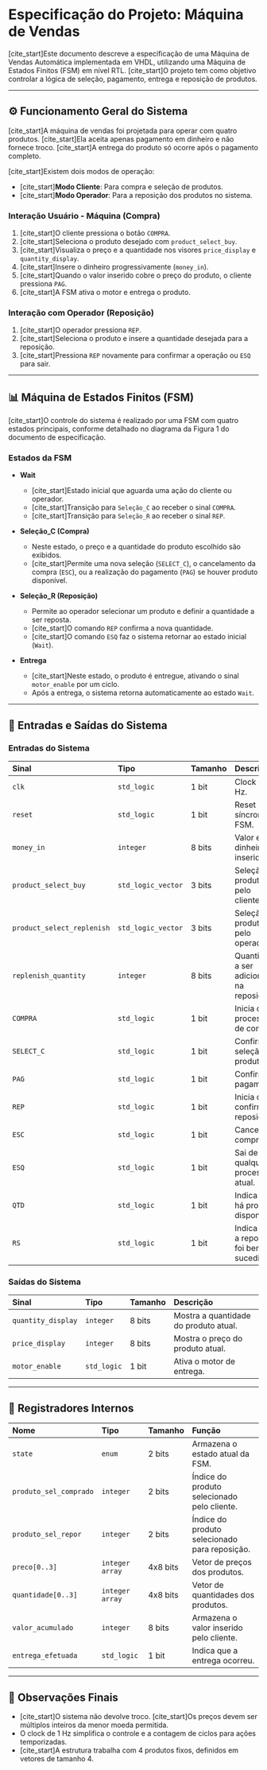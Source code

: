 # Especificação do Projeto: Máquina de Vendas 

[cite_start]Este documento descreve a especificação de uma Máquina de Vendas Automática implementada em VHDL, utilizando uma Máquina de Estados Finitos (FSM) em nível RTL. [cite_start]O projeto tem como objetivo controlar a lógica de seleção, pagamento, entrega e reposição de produtos.

---

## ⚙️ Funcionamento Geral do Sistema

[cite_start]A máquina de vendas foi projetada para operar com quatro produtos. [cite_start]Ela aceita apenas pagamento em dinheiro e não fornece troco. [cite_start]A entrega do produto só ocorre após o pagamento completo.

[cite_start]Existem dois modos de operação:
* [cite_start]**Modo Cliente**: Para compra e seleção de produtos.
* [cite_start]**Modo Operador**: Para a reposição dos produtos no sistema.

### Interação Usuário - Máquina (Compra)
1.  [cite_start]O cliente pressiona o botão `COMPRA`.
2.  [cite_start]Seleciona o produto desejado com `product_select_buy`.
3.  [cite_start]Visualiza o preço e a quantidade nos visores `price_display` e `quantity_display`.
4.  [cite_start]Insere o dinheiro progressivamente (`money_in`).
5.  [cite_start]Quando o valor inserido cobre o preço do produto, o cliente pressiona `PAG`.
6.  [cite_start]A FSM ativa o motor e entrega o produto.

### Interação com Operador (Reposição)
1.  [cite_start]O operador pressiona `REP`.
2.  [cite_start]Seleciona o produto e insere a quantidade desejada para a reposição.
3.  [cite_start]Pressiona `REP` novamente para confirmar a operação ou `ESQ` para sair.

---

## 📊 Máquina de Estados Finitos (FSM)

[cite_start]O controle do sistema é realizado por uma FSM com quatro estados principais, conforme detalhado no diagrama da Figura 1 do documento de especificação.

### Estados da FSM

* **Wait**
    * [cite_start]Estado inicial que aguarda uma ação do cliente ou operador.
    * [cite_start]Transição para `Seleção_C` ao receber o sinal `COMPRA`.
    * [cite_start]Transição para `Seleção_R` ao receber o sinal `REP`.

* **Seleção\_C (Compra)**
    * Neste estado, o preço e a quantidade do produto escolhido são exibidos.
    * [cite_start]Permite uma nova seleção (`SELECT_C`), o cancelamento da compra (`ESC`), ou a realização do pagamento (`PAG`) se houver produto disponível.

* **Seleção\_R (Reposição)**
    * Permite ao operador selecionar um produto e definir a quantidade a ser reposta.
    * [cite_start]O comando `REP` confirma a nova quantidade.
    * [cite_start]O comando `ESQ` faz o sistema retornar ao estado inicial (`Wait`).

* **Entrega**
    * [cite_start]Neste estado, o produto é entregue, ativando o sinal `motor_enable` por um ciclo.
    * Após a entrega, o sistema retorna automaticamente ao estado `Wait`.

---

## 🔌 Entradas e Saídas do Sistema

### Entradas do Sistema

| Sinal | Tipo | Tamanho | Descrição |
| :--- | :--- | :--- | :--- |
| `clk` | `std_logic` | 1 bit | Clock de 1 Hz. |
| `reset` | `std_logic` | 1 bit | Reset síncrono da FSM. |
| `money_in` | `integer` | 8 bits | Valor em dinheiro inserido. |
| `product_select_buy` | `std_logic_vector` | 3 bits | Seleção de produto pelo cliente. |
| `product_select_replenish` | `std_logic_vector` | 3 bits | Seleção de produto pelo operador. |
| `replenish_quantity` | `integer` | 8 bits | Quantidade a ser adicionada na reposição. |
| `COMPRA` | `std_logic` | 1 bit | Inicia o processo de compra. |
| `SELECT_C` | `std_logic` | 1 bit | Confirma a seleção do produto. |
| `PAG` | `std_logic` | 1 bit | Confirma o pagamento. |
| `REP` | `std_logic` | 1 bit | Inicia ou confirma a reposição. |
| `ESC` | `std_logic` | 1 bit | Cancela a compra. |
| `ESQ` | `std_logic` | 1 bit | Sai de qualquer processo atual. |
| `QTD` | `std_logic` | 1 bit | Indica que há produto disponível. |
| `RS` | `std_logic` | 1 bit | Indica que a reposição foi bem-sucedida. |

### Saídas do Sistema

| Sinal | Tipo | Tamanho | Descrição |
| :--- | :--- | :--- | :--- |
| `quantity_display` | `integer` | 8 bits | Mostra a quantidade do produto atual. |
| `price_display` | `integer` | 8 bits | Mostra o preço do produto atual. |
| `motor_enable` | `std_logic` | 1 bit | Ativa o motor de entrega. |

---

## 💾 Registradores Internos

| Nome | Tipo | Tamanho | Função |
| :--- | :--- | :--- | :--- |
| `state` | `enum` | 2 bits | Armazena o estado atual da FSM. |
| `produto_sel_comprado` | `integer` | 2 bits | Índice do produto selecionado pelo cliente. |
| `produto_sel_repor` | `integer` | 2 bits | Índice do produto selecionado para reposição. |
| `preco[0..3]` | `integer array` | 4x8 bits | Vetor de preços dos produtos. |
| `quantidade[0..3]` | `integer array` | 4x8 bits | Vetor de quantidades dos produtos. |
| `valor_acumulado` | `integer` | 8 bits | Armazena o valor inserido pelo cliente. |
| `entrega_efetuada` | `std_logic` | 1 bit | Indica que a entrega ocorreu. |

---

## 📝 Observações Finais

* [cite_start]O sistema não devolve troco. [cite_start]Os preços devem ser múltiplos inteiros da menor moeda permitida.
* O clock de 1 Hz simplifica o controle e a contagem de ciclos para ações temporizadas.
* [cite_start]A estrutura trabalha com 4 produtos fixos, definidos em vetores de tamanho 4.